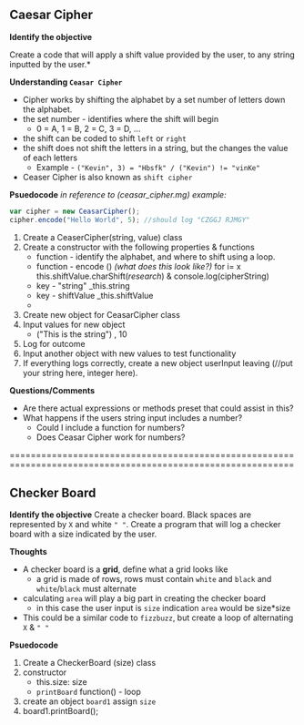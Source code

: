 ## Caesar Cipher

**Identify the objective**

Create a code that will apply a shift value provided by the user,
to any string inputted by the user.*

**Understanding `Ceasar Cipher`**

* Cipher works by shifting the alphabet by a set number of letters down the alphabet.
* the set number - identifies where the shift will begin
  * 0 = A, 1 = B, 2 = C, 3 = D, ...
* the shift can be coded to shift `left` or `right`
* the shift does not shift the letters in a string, but the changes the value of each letters
  * Example - `("Kevin", 3) = "Hbsfk" / ("Kevin") != "vinKe"`
* Ceaser Cipher is also known as `shift cipher`


**Psuedocode**
_in reference to (ceasar_cipher.mg) example:_

```javascript
var cipher = new CeasarCipher();
cipher.encode("Hello World", 5); //should log "CZGGJ RJMGY"
```

1. Create a CeaserCipher(string, value) class
2. Create a constructor with the following properties & functions
    * function - identify the alphabet, and where to shift using a loop.
    * function - encode () _(what does this look like?)_ for i= x this.shiftValue.charShift(_research_) & console.log(cipherString)
    * key - "string" _this.string
    * key - shiftValue _this.shiftValue
    *
3. Create new object for CeasarCipher class
4. Input values for new object
    * ("This is the string") , 10
5. Log for outcome
6. Input another object with new values to test functionality
7. If everything logs correctly, create a new object userInput leaving (//put your string here, integer here).

**Questions/Comments**

* Are there actual expressions or methods preset that could assist in this?
* What happens if the users string input includes a number?
  * Could I include a function for numbers?
  * Does Ceasar Cipher work for numbers?

============================================================================================================

## Checker Board

**Identify the objective**
Create a checker board. Black spaces are represented by `X` and white `" "`. Create a program that will log a checker board with a size indicated by the user.

**Thoughts**
* A checker board is a **grid**, define what a grid looks like
  * a grid is made of rows, rows must contain `white` and `black` and `white`/`black` must alternate
* calculating `area` will play a big part in creating the checker board
  * in this case the user input is `size` indication `area` would be size*size
* This could be a similar code to `fizzbuzz`, but create a loop of alternating `X` & `" "`

**Psuedocode**

1. Create a CheckerBoard (size) class
2. constructor
    * this.size: size
    * `printBoard` function() - loop
3. create an object `board1` assign `size`
4. board1.printBoard();
